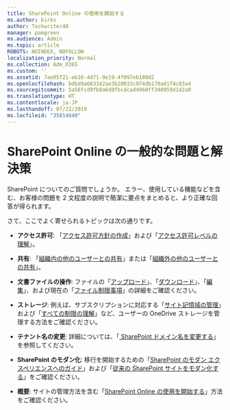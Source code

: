 ```yaml
---
title: SharePoint Online の使用を開始する
ms.author: kirks
author: Techwriter40
manager: pamgreen
ms.audience: Admin
ms.topic: article
ROBOTS: NOINDEX, NOFOLLOW
localization_priority: Normal
ms.collection: Adm_O365
ms.custom: ''
ms.assetid: 7ae05f21-eb16-4d71-9e19-4f097eb100d2
ms.openlocfilehash: bdbd9a683342ae3b20033c8f4db170ad1f4c83a4
ms.sourcegitcommit: 5a56fcd9fb0a6d8fbcdcad4960ff340959d1d2a0
ms.translationtype: HT
ms.contentlocale: ja-JP
ms.lasthandoff: 07/22/2019
ms.locfileid: "35814640"
---
```

# <a name="sharepoint-online-common-issues-and-resolutions"></a>SharePoint Online の一般的な問題と解決策

SharePoint についてのご質問でしょうか。 エラー、使用している機能などを含む、お客様の問題を 2 文程度の説明で簡潔に要点をまとめると、より正確な回答が得られます。 

さて、ここでよく寄せられるトピックは次の通りです。





- **アクセス許可**: 「[アクセス許可方針の作成](https://docs.microsoft.com/sharepoint/default-sharepoint-groups)」および「[アクセス許可レベルの理解](https://docs.microsoft.com/sharepoint/understanding-permission-levels)」。

- **共有**: 「[組織内の他のユーザーとの共有](https://docs.microsoft.com/sharepoint/default-sharepoint-groups)」または「[組織外の他のユーザーとの共有](https://docs.microsoft.com/sharepoint/external-sharing-overview)」。

- **文書ファイルの操作**: ファイルの「[アップロード](https://support.office.com/article/Upload-a-folder-or-files-to-a-document-library-eb18fcba-c953-4d45-8d90-8da66edeacdb)」、「[ダウンロード](https://support.office.com/article/Download-files-and-folders-from-OneDrive-or-SharePoint-5c7397b7-19c7-4893-84fe-d02e8fa5df05)」、「[編集](https://support.office.com/article/Edit-a-document-in-a-document-library-02d8497f-1c13-4114-949a-b8466f639b07)」、および現在の「[ファイル制限事項](https://support.office.com/article/invalid-file-names-and-file-types-in-onedrive-onedrive-for-business-and-sharepoint-64883a5d-228e-48f5-b3d2-eb39e07630fa?ui=en-US&amp;rs=en-US&amp;ad=US)」の詳細をご確認ください。

- **ストレージ**: 例えば、サブスクリプションに対応する「[サイト記憶域の管理](https://docs.microsoft.com/sharepoint/manage-site-collection-storage-limits)」および「[すべての制限の理解](https://docs.microsoft.com/office365/servicedescriptions/sharepoint-online-service-description/sharepoint-online-limits)」など、ユーザーの OneDrive ストレージを管理する方法をご確認ください</a>。

- **テナント名の変更**: 詳細については、「[ SharePoint ドメイン名を変更する](https://docs.microsoft.com/sharepoint/change-your-sharepoint-domain-name)」を参照してください。

- **SharePoint のモダン化**: 移行を開始するための「[SharePoint のモダン エクスペリエンスへのガイド](https://docs.microsoft.com/sharepoint/guide-to-sharepoint-modern-experience)」および「[従来の SharePoint サイトをモダン化する](https://docs.microsoft.com/sharepoint/dev/transform/modernize-classic-sites)」をご確認ください。

- **概要**: サイトの管理方法を含む「[SharePoint Online の使用を開始する](https://docs.microsoft.com/sharepoint/introduction)」方法をご確認ください。